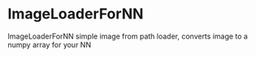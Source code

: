 # ImageLoaderForNN
ImageLoaderForNN
simple image from path loader, converts image to a numpy array for your NN
